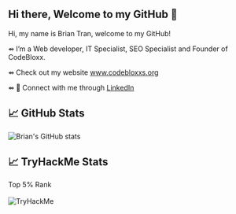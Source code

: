 ## Hi there, Welcome to my GitHub 👋

Hi, my name is Brian Tran, welcome to my GitHub!

⇴  I’m a Web developer, IT Specialist, SEO Specialist and Founder of CodeBloxx.

⇴  Check out my website www.codebloxxs.org 

⇴ 🔗 Connect with me through [LinkedIn](https://www.linkedin.com/in/brian-tran-1522b9192/)

## &#x1f4c8; GitHub Stats
![Brian's GitHub stats](https://github-readme-stats.vercel.app/api?username=richpineapple&show_icons=true&theme=dark) 


## &#x1f4c8; TryHackMe Stats
Top 5% Rank
</br>
</br>
<img src="https://tryhackme-badges.s3.amazonaws.com/ShieldProof.png" alt="TryHackMe">
